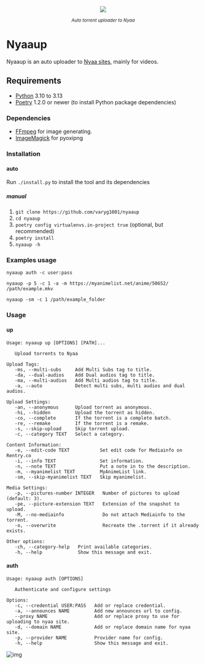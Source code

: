 <p align="center">
  <img src="https://forthebadge.com/images/badges/made-with-python.png"/>
</p>
<p align="center">
<sup><em>Auto torrent uploader to Nyaa</em></sup>
</p>

# Nyaaup

Nyaaup is an auto uploader to [Nyaa sites](https://github.com/nyaadevs/nyaa), mainly for videos.

## Requirements

- [Python](https://python.org/) 3.10 to 3.13
- [Poetry](https://python-poetry.org/) 1.2.0 or newer (to install Python package dependencies)

### Dependencies

- [FFmpeg](https://ffmpeg.org/) for image generating.
- [ImageMagick](https://imagemagick.org/script/download.php) for pyoxipng

### Installation

#### auto

Run `./install.py` to install the tool and its dependencies

##### manual

1. `git clone https://github.com/varyg1001/nyaaup`
2. `cd nyaaup`
3. `poetry config virtualenvs.in-project true` (optional, but recommended)
4. `poetry install`
5. `nyaaup -h`

### Examples usage

```shell
nyaaup auth -c user:pass
```

```shell
nyaaup -p 5 -c 1 -a -m https://myanimelist.net/anime/50652/ /path/example.mkv
```

```shell
nyaaup -sm -c 1 /path/example_folder
```

### Usage

#### up

```
Usage: nyaaup up [OPTIONS] [PATH]...

   Upload torrents to Nyaa

Upload Tags:
   -ms, --multi-subs     Add Multi Subs tag to title.
   -da, --dual-audios    Add Dual audios tag to title.
   -ma, --multi-audios   Add Multi audios tag to title.
   -a, --auto            Detect multi subs, multi audios and dual audios.

Upload Settings:
   -an, --anonymous      Upload torrent as anonymous.
   -hi, --hidden         Upload the torrent as hidden.
   -co, --complete       If the torrent is a complete batch.
   -re, --remake         If the torrent is a remake.
   -s, --skip-upload     Skip torrent upload.
   -c, --category TEXT   Select a category.

Content Information:
   -e, --edit-code TEXT           Set edit code for Mediainfo on Rentry.co
   -i, --info TEXT                Set information.
   -n, --note TEXT                Put a note in to the description.
   -m, --myanimelist TEXT         MyAnimeList link.
   -sm, --skip-myanimelist TEXT   Skip myanimelist.

Media Settings:
   -p, --pictures-number INTEGER   Number of pictures to upload (default: 3).
   -pe, --picture-extension TEXT   Extension of the snapshot to upload.
   -M, --no-mediainfo              Do not attach Mediainfo to the torrent.
   -o, --overwrite                 Recreate the .torrent if it already exists.

Other options:
   -ch, --category-help   Print available categories.
   -h, --help             Show this message and exit.
```

#### auth

```
Usage: nyaaup auth [OPTIONS]

   Authenticate and configure settings

Options:
   -c, --credential USER:PASS   Add or replace credential.
   -a, --announces NAME         Add new announces url to config.
   --proxy NAME                 Add or replace proxy to use for uploading to nyaa site.
   -d, --domain NAME            Add or replace domain name for nyaa site.
   -p, --provider NAME          Provider name for config.
   -h, --help                   Show this message and exit.
```

![img](https://i.kek.sh/crb0nguklZk.png)
<!---https://i.kek.sh/crb0nguklZk.png--->
